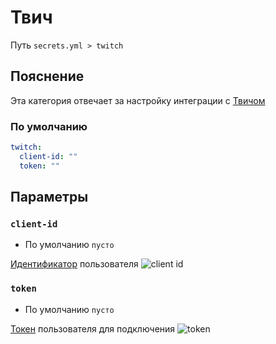 # Твич
Путь `secrets.yml > twitch`

## Пояснение
Эта категория отвечает за настройку интеграции с [Твичом](/ru/config/module/integration/twitch/)

### По умолчанию
```yaml
twitch:
  client-id: ""
  token: ""
```

## Параметры

### `client-id`
- По умолчанию `пусто`

[Идентификатор](https://twitchtokengenerator.com/) пользователя
![client id](/twitchclientid.png)

### `token`
- По умолчанию `пусто`

[Токен](https://twitchtokengenerator.com/) пользователя для подключения
![token](/twitchtoken.png)


